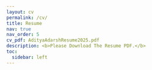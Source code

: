 ```yaml
---
layout: cv
permalink: /cv/
title: Resume
nav: true
nav_order: 5
cv_pdf: AdityaAdarshResume2025.pdf
description: <b>Please Download The Resume PDF.</b>
toc:
  sidebar: left
---
```

